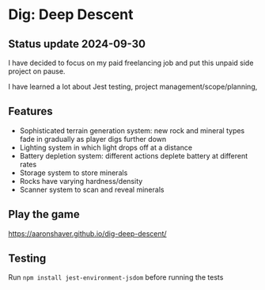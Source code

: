 # Dig: Deep Descent

## Status update 2024-09-30

I have decided to focus on my paid freelancing job and put this unpaid side project on pause.

I have learned a lot about Jest testing, project management/scope/planning,

## Features

* Sophisticated terrain generation system: new rock and mineral types fade in gradually as player digs further down
* Lighting system in which light drops off at a distance
* Battery depletion system: different actions deplete battery at different rates
* Storage system to store minerals
* Rocks have varying hardness/density
* Scanner system to scan and reveal minerals

## Play the game

https://aaronshaver.github.io/dig-deep-descent/

## Testing

Run `npm install jest-environment-jsdom` before running the tests
